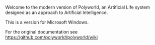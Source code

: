 Welcome to the modern version of Polyworld, an Artificial Life
system designed as an approach to Artificial Intelligence.

This is a version for Microsoft Windows.

For the original documentation see https://github.com/polyworld/polyworld/wiki
